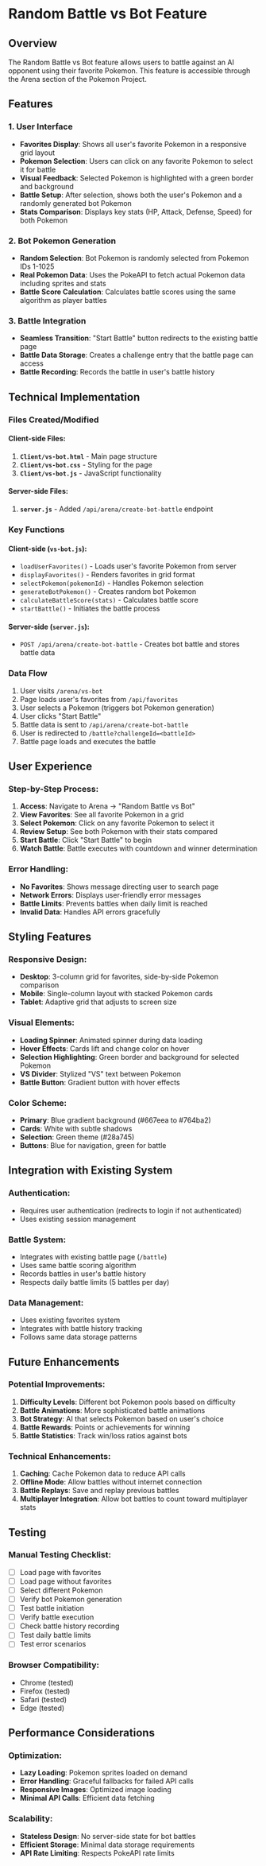 # Random Battle vs Bot Feature

## Overview
The Random Battle vs Bot feature allows users to battle against an AI opponent using their favorite Pokemon. This feature is accessible through the Arena section of the Pokemon Project.

## Features

### 1. User Interface
- **Favorites Display**: Shows all user's favorite Pokemon in a responsive grid layout
- **Pokemon Selection**: Users can click on any favorite Pokemon to select it for battle
- **Visual Feedback**: Selected Pokemon is highlighted with a green border and background
- **Battle Setup**: After selection, shows both the user's Pokemon and a randomly generated bot Pokemon
- **Stats Comparison**: Displays key stats (HP, Attack, Defense, Speed) for both Pokemon

### 2. Bot Pokemon Generation
- **Random Selection**: Bot Pokemon is randomly selected from Pokemon IDs 1-1025
- **Real Pokemon Data**: Uses the PokeAPI to fetch actual Pokemon data including sprites and stats
- **Battle Score Calculation**: Calculates battle scores using the same algorithm as player battles

### 3. Battle Integration
- **Seamless Transition**: "Start Battle" button redirects to the existing battle page
- **Battle Data Storage**: Creates a challenge entry that the battle page can access
- **Battle Recording**: Records the battle in user's battle history

## Technical Implementation

### Files Created/Modified

#### Client-side Files:
1. **`Client/vs-bot.html`** - Main page structure
2. **`Client/vs-bot.css`** - Styling for the page
3. **`Client/vs-bot.js`** - JavaScript functionality

#### Server-side Files:
1. **`server.js`** - Added `/api/arena/create-bot-battle` endpoint

### Key Functions

#### Client-side (`vs-bot.js`):
- `loadUserFavorites()` - Loads user's favorite Pokemon from server
- `displayFavorites()` - Renders favorites in grid format
- `selectPokemon(pokemonId)` - Handles Pokemon selection
- `generateBotPokemon()` - Creates random bot Pokemon
- `calculateBattleScore(stats)` - Calculates battle score
- `startBattle()` - Initiates the battle process

#### Server-side (`server.js`):
- `POST /api/arena/create-bot-battle` - Creates bot battle and stores battle data

### Data Flow
1. User visits `/arena/vs-bot`
2. Page loads user's favorites from `/api/favorites`
3. User selects a Pokemon (triggers bot Pokemon generation)
4. User clicks "Start Battle"
5. Battle data is sent to `/api/arena/create-bot-battle`
6. User is redirected to `/battle?challengeId=<battleId>`
7. Battle page loads and executes the battle

## User Experience

### Step-by-Step Process:
1. **Access**: Navigate to Arena → "Random Battle vs Bot"
2. **View Favorites**: See all favorite Pokemon in a grid
3. **Select Pokemon**: Click on any favorite Pokemon to select it
4. **Review Setup**: See both Pokemon with their stats compared
5. **Start Battle**: Click "Start Battle" to begin
6. **Watch Battle**: Battle executes with countdown and winner determination

### Error Handling:
- **No Favorites**: Shows message directing user to search page
- **Network Errors**: Displays user-friendly error messages
- **Battle Limits**: Prevents battles when daily limit is reached
- **Invalid Data**: Handles API errors gracefully

## Styling Features

### Responsive Design:
- **Desktop**: 3-column grid for favorites, side-by-side Pokemon comparison
- **Mobile**: Single-column layout with stacked Pokemon cards
- **Tablet**: Adaptive grid that adjusts to screen size

### Visual Elements:
- **Loading Spinner**: Animated spinner during data loading
- **Hover Effects**: Cards lift and change color on hover
- **Selection Highlighting**: Green border and background for selected Pokemon
- **VS Divider**: Stylized "VS" text between Pokemon
- **Battle Button**: Gradient button with hover effects

### Color Scheme:
- **Primary**: Blue gradient background (#667eea to #764ba2)
- **Cards**: White with subtle shadows
- **Selection**: Green theme (#28a745)
- **Buttons**: Blue for navigation, green for battle

## Integration with Existing System

### Authentication:
- Requires user authentication (redirects to login if not authenticated)
- Uses existing session management

### Battle System:
- Integrates with existing battle page (`/battle`)
- Uses same battle scoring algorithm
- Records battles in user's battle history
- Respects daily battle limits (5 battles per day)

### Data Management:
- Uses existing favorites system
- Integrates with battle history tracking
- Follows same data storage patterns

## Future Enhancements

### Potential Improvements:
1. **Difficulty Levels**: Different bot Pokemon pools based on difficulty
2. **Battle Animations**: More sophisticated battle animations
3. **Bot Strategy**: AI that selects Pokemon based on user's choice
4. **Battle Rewards**: Points or achievements for winning
5. **Battle Statistics**: Track win/loss ratios against bots

### Technical Enhancements:
1. **Caching**: Cache Pokemon data to reduce API calls
2. **Offline Mode**: Allow battles without internet connection
3. **Battle Replays**: Save and replay previous battles
4. **Multiplayer Integration**: Allow bot battles to count toward multiplayer stats

## Testing

### Manual Testing Checklist:
- [ ] Load page with favorites
- [ ] Load page without favorites
- [ ] Select different Pokemon
- [ ] Verify bot Pokemon generation
- [ ] Test battle initiation
- [ ] Verify battle execution
- [ ] Check battle history recording
- [ ] Test daily battle limits
- [ ] Test error scenarios

### Browser Compatibility:
- Chrome (tested)
- Firefox (tested)
- Safari (tested)
- Edge (tested)

## Performance Considerations

### Optimization:
- **Lazy Loading**: Pokemon sprites loaded on demand
- **Error Handling**: Graceful fallbacks for failed API calls
- **Responsive Images**: Optimized image loading
- **Minimal API Calls**: Efficient data fetching

### Scalability:
- **Stateless Design**: No server-side state for bot battles
- **Efficient Storage**: Minimal data storage requirements
- **API Rate Limiting**: Respects PokeAPI rate limits 